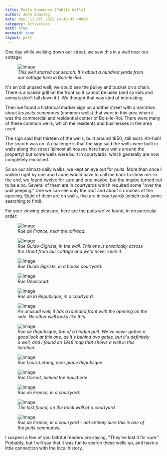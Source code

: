 ```yaml
---
title: Puits Communes (Public Wells)
author: John Zumsteg
date: Mon, 11 Oct 2021 14:40:43 +0000
category: Activities
math: true
mermaid: true
layout: post
---
```

One day while walking down our street, we saw this in a wall near our cottage:

<figure class="portrait" >
	<img src="{{"/assets/images/2021/10/DSC01930.jpg" | prepend: site.baseurl | prepend: site.url }}" alt="Image" />
	<figcaption><em>This well started our search. It's about a hundred yards from our cottage here in Bois-le-Roi.</em></figcaption>
</figure>



It's an old unused well; we could see the pulley and bucket on a chain. There is a locked grill on the front so it cannot be used (and so kids and animals don't fall down it!). We thought that was kind of interesting.

Then we found a historical marker sign on another street with a narrative about *les puits communes* (common wells) that were in this area when it was the commercial and residential center of Bois-le-Roi. There were many of these common wells, which the residents and businesses in the area used.

The sign said that thirteen of the wells, built around 1850, still exist. Ah-hah! The search was on. A challenge is that the sign said the wells were built in walls along the street (almost all houses here have walls around the property) but some wells were built in courtyards, which generally are now completely enclosed.

So on our almost-daily walks, we kept an eye out for puits. More than once I walked right by one and Laurie would have to call me back to show me. In the end, we found twelve for sure and one maybe, but the maybe turned out to be a no. Several of them are in courtyards which required some "over the wall peeping." One we can see only the roof and about six inches of the opening. Eight of them are on walls, five are in courtyards (which took some searching to find).

For your viewing pleasure, here are the puits we've found, in no particular order:

<figure class="portrait">
	<img src="{{"/assets/images/2021/10/DSC01813.jpg" | prepend: site.baseurl | prepend: site.url }}" alt="Image" />
	<figcaption><em>Rue de France, near the railroad.&nbsp;</em></figcaption>
</figure>


<figure class="portrait">
	<img src="{{"/assets/images/2021/10/DSC01706.jpg" | prepend: site.baseurl | prepend: site.url }}" alt="Image" />
	<figcaption><em>Rue Guido-Sigriste, in the wall. This one is practically across the street from our cottage and we'd never seen it.</em></figcaption>
</figure>



<figure class="portrait">
	<img src="{{"/assets/images/2021/10/DSC01705.jpg" | prepend: site.baseurl | prepend: site.url }}" alt="Image" />
	<figcaption><em>Rue Guido Sigriste, in a house courtyard.</em></figcaption>
</figure>


<figure class="portrait">
	<img src="{{"/assets/images/2021/10/DSC01702.jpg" | prepend: site.baseurl | prepend: site.url }}" alt="Image" />
	<figcaption><em>Rue Denecourt.</em></figcaption>
</figure>


<figure class="portrait">
	<img src="{{"/assets/images/2021/10/DSC01698.jpg" | prepend: site.baseurl | prepend: site.url }}" alt="Image" />
	<figcaption><em>Rue de la Republique, in a courtyard.</em></figcaption>
</figure>

<figure class="portrait">
	<img src="{{"/assets/images/2021/10/DSC01936.jpg" | prepend: site.baseurl | prepend: site.url }}" alt="Image" />
	<figcaption><em>An unusual well; it has a rounded front with the opening on the side. No other well looks like this.</em></figcaption>
</figure>


<figure class="portrait">
	<img src="{{"/assets/images/2021/10/DSC01697.jpg" | prepend: site.baseurl | prepend: site.url }}" alt="Image" />
	<figcaption><em>Rue de Republique, top of a hidden puit. We've never gotten a good look at this one, as it's behind two gates, but it's definitely a well, and I found an 1848 map that shows a well in this location.</em></figcaption>
</figure>


<figure class="portrait">
	<img src="{{"/assets/images/2021/10/DSC01693.jpg" | prepend: site.baseurl | prepend: site.url }}" alt="Image" />
	<figcaption><em>Rue Louis Letang, near place Republique.</em></figcaption>
</figure>



<figure class="portrait">
	<img src="{{"/assets/images/2021/10/DSC01692.jpg" | prepend: site.baseurl | prepend: site.url }}" alt="Image" />
	<figcaption><em>Rue Carnot, behind the boucherie.</em></figcaption>
</figure>



<figure class="portrait">
	<img src="{{"/assets/images/2021/10/DSC01690.jpg" | prepend: site.baseurl | prepend: site.url }}" alt="Image" />
	<figcaption><em>Rue de France, in a courtyard.</em></figcaption>
</figure>



<figure class="portrait">
	<img src="{{"/assets/images/2021/10/DSC01938.jpg" | prepend: site.baseurl | prepend: site.url }}" alt="Image" />
	<figcaption><em>The last found, on the back wall of a courtyard.</em></figcaption>
</figure>


<figure class="portrait">
	<img src="{{"/assets/images/2021/10/DSC01691.jpg" | prepend: site.baseurl | prepend: site.url }}" alt="Image" />
	<figcaption><em>Rue de France, in a courtyard - not entirely sure this is one of the puits communes.</em></figcaption>
</figure>

I suspect a few of you faithful readers are saying, "They've lost it for sure." Probably, but I will say that it was fun to search these wells up, and have a little connection with the local history.

